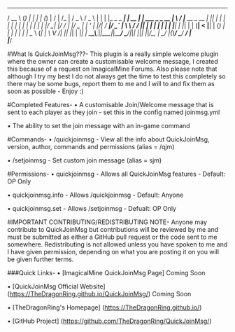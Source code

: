    ____        _      _        _       _       __  __                  __   ___   ___  
  / __ \      (_)    | |      | |     (_)     |  \/  |                /_ | / _ \ / _ \ 
 | |  | |_   _ _  ___| | __   | | ___  _ _ __ | \  / |___  __ _  __   _| || | | | | | |
 | |  | | | | | |/ __| |/ /   | |/ _ \| | '_ \| |\/| / __|/ _` | \ \ / / || | | | | | |
 | |__| | |_| | | (__|   < |__| | (_) | | | | | |  | \__ \ (_| |  \ V /| || |_| | |_| |
  \___\_\\__,_|_|\___|_|\_\____/ \___/|_|_| |_|_|  |_|___/\__, |   \_/ |_(_)___/ \___/ 
                                                           __/ |                       
                                                          |___/                                                                                       

#What Is QuickJoinMsg???-
This plugin is a really simple welcome plugin where the owner can create a customisable welcome message, I created this because of a request on ImagicalMine Forums. Also please note that although I try my best I do not always get the time to test this completely so there may be some bugs, report them to me and I will to and fix them as soon as possible - Enjoy :)

#Completed Features-
   • A customisable Join/Welcome message that is sent to each player as they join - set this in the config named joinmsg.yml

   • The ability to set the join message with an in-game command

#Commands-
   • /quickjoinmsg - View all the info about QuickJoinMsg, version, author, commands and permissions (alias = /qjm)

   • /setjoinmsg  - Set custom join message (alias = sjm)

#Permissions-
   • quickjoinmsg - Allows all QuickJoinMsg features - Default: OP Only

   • quickjoinmsg.info - Allows /quickjoinmsg - Default: Anyone

   • quickjoinmsg.set - Allows /setjoinmsg - Defualt: OP Only

#IMPORTANT CONTRIBUTING/REDISTRIBUTING NOTE-
Anyone may contribute to QuickJoinMsg but contributions will be reviewed by me and must be submitted as either a GitHub pull request or the code sent to me somewhere. Redistributing is not allowed unless you have spoken to me and I have given permission, depending on what you are posting it on you will be given further terms.

###Quick Links-
   • [ImagicalMine QuickJoinMsg Page] Coming Soon

   • [QuickJoinMsg Official Website] (https://TheDragonRing.github.io/QuickJoinMsg/) Coming Soon

   • [TheDragonRing's Homepage] (https://TheDragonRing.github.io/)

   • [GitHub Project] (https://github.com/TheDragonRing/QuickJoinMsg/)
